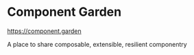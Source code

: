 # Component Garden

https://component.garden

A place to share composable, extensible, resilient componentry
